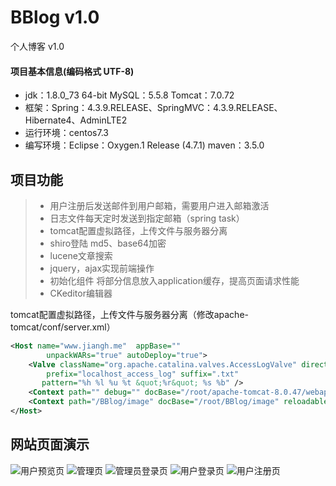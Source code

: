 # BBlog v1.0
个人博客 v1.0
#### 项目基本信息(编码格式 UTF-8)
* jdk：1.8.0_73 64-bit MySQL：5.5.8 Tomcat：7.0.72
* 框架：Spring：4.3.9.RELEASE、SpringMVC：4.3.9.RELEASE、Hibernate4、AdminLTE2
* 运行环境：centos7.3  
* 编写环境：Eclipse：Oxygen.1 Release (4.7.1) maven：3.5.0

项目功能
---
> * 用户注册后发送邮件到用户邮箱，需要用户进入邮箱激活
> * 日志文件每天定时发送到指定邮箱（spring task）
> * tomcat配置虚拟路径，上传文件与服务器分离
> * shiro登陆  md5、base64加密
> * lucene文章搜索
> * jquery，ajax实现前端操作
> * 初始化组件 将部分信息放入application缓存，提高页面请求性能
> * CKeditor编辑器

tomcat配置虚拟路径，上传文件与服务器分离（修改apache-tomcat/conf/server.xml）
```xml
<Host name="www.jiangh.me"  appBase=""
		unpackWARs="true" autoDeploy="true">
	<Valve className="org.apache.catalina.valves.AccessLogValve" directory="logs"
		prefix="localhost_access_log" suffix=".txt"
	   pattern="%h %l %u %t &quot;%r&quot; %s %b" />
	<Context path="" debug="" docBase="/root/apache-tomcat-8.0.47/webapps/BBlog/"/>  <!-- 域名直接访问 -->
	<Context path="/BBlog/image" docBase="/root/BBlog/image" reloadable="false"></Context>  <!-- 虚拟路径 -->
</Host>
```

网站页面演示
---
![用户预览页](https://raw.githubusercontent.com/Nixxxxx/BBlog-Website/master/readme/foreground.png)
![管理页](https://raw.githubusercontent.com/Nixxxxx/BBlog-Website/master/readme/admin_page.png)
![管理员登录页](https://raw.githubusercontent.com/Nixxxxx/BBlog-Website/master/readme/admin_login.png)
![用户登录页](https://raw.githubusercontent.com/Nixxxxx/BBlog-Website/master/readme/user_signin.png)
![用户注册页](https://raw.githubusercontent.com/Nixxxxx/BBlog-Website/master/readme/user_signup.png)
